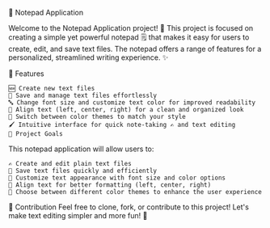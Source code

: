 📝 Notepad Application

Welcome to the Notepad Application project! 🎉 This project is focused on creating a simple yet powerful notepad 🗒️ 
that makes it easy for users to create, edit, and save text files. 
The notepad offers a range of features for a personalized, streamlined writing experience. ✨

🚀 Features

	🆕 Create new text files
	💾 Save and manage text files effortlessly
	🔤 Change font size and customize text color for improved readability
	📐 Align text (left, center, right) for a clean and organized look
	🎨 Switch between color themes to match your style
	🖌️ Intuitive interface for quick note-taking ✍️ and text editing
	🎯 Project Goals

This notepad application will allow users to:

	✍️ Create and edit plain text files
	💾 Save text files quickly and efficiently
	🔧 Customize text appearance with font size and color options
	📐 Align text for better formatting (left, center, right)
	🌈 Choose between different color themes to enhance the user experience

🤝 Contribution
	Feel free to clone, fork, or contribute to this project! Let's make text editing simpler and more fun! 🎉

